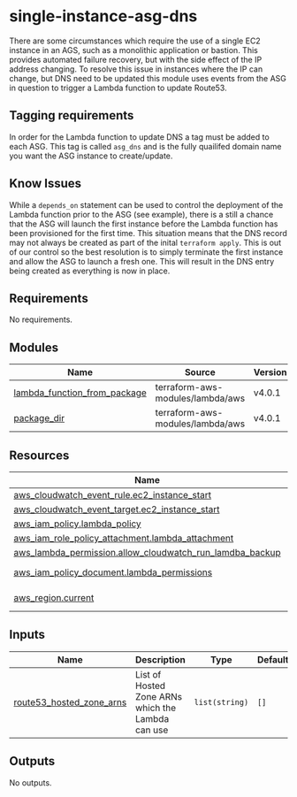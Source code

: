 # single-instance-asg-dns

There are some circumstances which require the use of a single EC2 instance in an AGS, such as a monolithic application or bastion. This provides
automated failure recovery, but with the side effect of the IP address changing. To resolve this issue in instances where the IP can change, but DNS need to be updated this module uses events from the ASG in question to trigger a Lambda function to update Route53.

## Tagging requirements

In order for the Lambda function to update DNS a tag must be added to each ASG. This tag is called `asg_dns` and is the fully quailifed domain name you want the ASG instance to create/update.

## Know Issues

While a `depends_on` statement can be used to control the deployment of the Lambda function prior to the ASG (see example), there is a still a chance that the ASG will launch the first instance before the Lambda function has been provisioned for the first time. This situation means that the DNS record may not always be created as part of the inital `terraform apply`. This is out of our control so the best resolution is to simply terminate the first instance and allow the ASG to launch a fresh one. This will result in the DNS entry being created as everything is now in place.

<!-- BEGINNING OF PRE-COMMIT-TERRAFORM DOCS HOOK -->
## Requirements

No requirements.

## Modules

| Name | Source | Version |
|------|--------|---------|
| <a name="module_lambda_function_from_package"></a> [lambda\_function\_from\_package](#module\_lambda\_function\_from\_package) | terraform-aws-modules/lambda/aws | v4.0.1 |
| <a name="module_package_dir"></a> [package\_dir](#module\_package\_dir) | terraform-aws-modules/lambda/aws | v4.0.1 |

## Resources

| Name | Type |
|------|------|
| [aws_cloudwatch_event_rule.ec2_instance_start](https://registry.terraform.io/providers/hashicorp/aws/latest/docs/resources/cloudwatch_event_rule) | resource |
| [aws_cloudwatch_event_target.ec2_instance_start](https://registry.terraform.io/providers/hashicorp/aws/latest/docs/resources/cloudwatch_event_target) | resource |
| [aws_iam_policy.lambda_policy](https://registry.terraform.io/providers/hashicorp/aws/latest/docs/resources/iam_policy) | resource |
| [aws_iam_role_policy_attachment.lambda_attachment](https://registry.terraform.io/providers/hashicorp/aws/latest/docs/resources/iam_role_policy_attachment) | resource |
| [aws_lambda_permission.allow_cloudwatch_run_lamdba_backup](https://registry.terraform.io/providers/hashicorp/aws/latest/docs/resources/lambda_permission) | resource |
| [aws_iam_policy_document.lambda_permissions](https://registry.terraform.io/providers/hashicorp/aws/latest/docs/data-sources/iam_policy_document) | data source |
| [aws_region.current](https://registry.terraform.io/providers/hashicorp/aws/latest/docs/data-sources/region) | data source |

## Inputs

| Name | Description | Type | Default | Required |
|------|-------------|------|---------|:--------:|
| <a name="input_route53_hosted_zone_arns"></a> [route53\_hosted\_zone\_arns](#input\_route53\_hosted\_zone\_arns) | List of Hosted Zone ARNs which the Lambda can use | `list(string)` | `[]` | no |

## Outputs

No outputs.
<!-- END OF PRE-COMMIT-TERRAFORM DOCS HOOK -->
